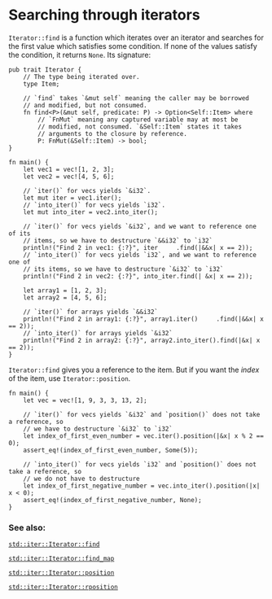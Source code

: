 # Searching through iterators

`Iterator::find` is a function which iterates over an iterator and searches for the
first value which satisfies some condition. If none of the values satisfy the
condition, it returns `None`. Its signature:

```rust,ignore
pub trait Iterator {
    // The type being iterated over.
    type Item;

    // `find` takes `&mut self` meaning the caller may be borrowed
    // and modified, but not consumed.
    fn find<P>(&mut self, predicate: P) -> Option<Self::Item> where
        // `FnMut` meaning any captured variable may at most be
        // modified, not consumed. `&Self::Item` states it takes
        // arguments to the closure by reference.
        P: FnMut(&Self::Item) -> bool;
}
```

```rust,editable
fn main() {
    let vec1 = vec![1, 2, 3];
    let vec2 = vec![4, 5, 6];

    // `iter()` for vecs yields `&i32`.
    let mut iter = vec1.iter();
    // `into_iter()` for vecs yields `i32`.
    let mut into_iter = vec2.into_iter();

    // `iter()` for vecs yields `&i32`, and we want to reference one of its
    // items, so we have to destructure `&&i32` to `i32`
    println!("Find 2 in vec1: {:?}", iter     .find(|&&x| x == 2));
    // `into_iter()` for vecs yields `i32`, and we want to reference one of
    // its items, so we have to destructure `&i32` to `i32`
    println!("Find 2 in vec2: {:?}", into_iter.find(| &x| x == 2));

    let array1 = [1, 2, 3];
    let array2 = [4, 5, 6];

    // `iter()` for arrays yields `&&i32`
    println!("Find 2 in array1: {:?}", array1.iter()     .find(|&&x| x == 2));
    // `into_iter()` for arrays yields `&i32`
    println!("Find 2 in array2: {:?}", array2.into_iter().find(|&x| x == 2));
}
```

`Iterator::find` gives you a reference to the item. But if you want the _index_ of the
item, use `Iterator::position`.

```rust,editable
fn main() {
    let vec = vec![1, 9, 3, 3, 13, 2];

    // `iter()` for vecs yields `&i32` and `position()` does not take a reference, so
    // we have to destructure `&i32` to `i32`
    let index_of_first_even_number = vec.iter().position(|&x| x % 2 == 0);
    assert_eq!(index_of_first_even_number, Some(5));

    // `into_iter()` for vecs yields `i32` and `position()` does not take a reference, so
    // we do not have to destructure
    let index_of_first_negative_number = vec.into_iter().position(|x| x < 0);
    assert_eq!(index_of_first_negative_number, None);
}
```

### See also:

[`std::iter::Iterator::find`][find]

[`std::iter::Iterator::find_map`][find_map]

[`std::iter::Iterator::position`][position]

[`std::iter::Iterator::rposition`][rposition]

[find]: https://doc.rust-lang.org/std/iter/trait.Iterator.html#method.find
[find_map]: https://doc.rust-lang.org/std/iter/trait.Iterator.html#method.find_map
[position]: https://doc.rust-lang.org/std/iter/trait.Iterator.html#method.position
[rposition]: https://doc.rust-lang.org/std/iter/trait.Iterator.html#method.rposition
